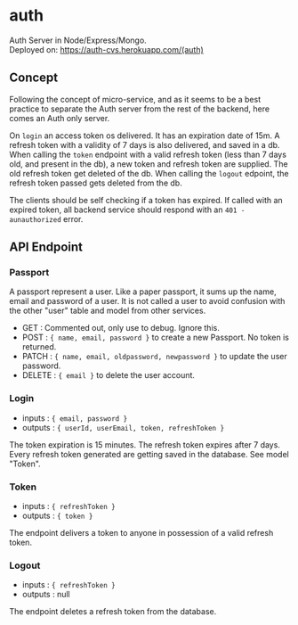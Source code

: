 # auth

Auth Server in Node/Express/Mongo.</br>
Deployed on: https://auth-cvs.herokuapp.com/(auth)

## Concept

Following the concept of micro-service, and as it seems to be a best practice to separate the Auth server from the rest of the backend, here comes an Auth only server. </br>

On `login` an access token os delivered. It has an expiration date of 15m. A refresh token with a validity of 7 days is also delivered, and saved in a db. When calling the `token` endpoint with a valid refresh token (less than 7 days old, and present in the db), a new token and refresh token are supplied. The old refresh token get deleted of the db. When calling the `logout` edpoint, the refresh token passed gets deleted from the db.</br>

The clients should be self checking if a token has expired. If called with an expired token, all backend service should respond with an `401 - aunauthorized` error.

## API Endpoint

### Passport

A passport represent a user. Like a paper passport, it sums up the name, email and password of a user. It is not called a user to avoid confusion with the other "user" table and model from other services. 

- GET : Commented out, only use to debug. Ignore this. 
- POST : `{ name, email, password }` to create a new Passport. No token is returned.
- PATCH :  `{ name, email, oldpassword, newpassword }` to update the user password.
- DELETE : `{ email }` to delete the user account. 

### Login

- inputs : `{ email, password }`
- outputs : `{ userId, userEmail, token, refreshToken }`

The token expiration is 15 minutes. The refresh token expires after 7 days. Every refresh token generated are getting saved in the database. See model "Token".

### Token

- inputs : `{ refreshToken }`
- outputs : `{ token }`

The endpoint delivers a token to anyone in possession of a valid refresh token.

### Logout

- inputs : `{ refreshToken }`
- outputs : null

The endpoint deletes a refresh token from the database.
